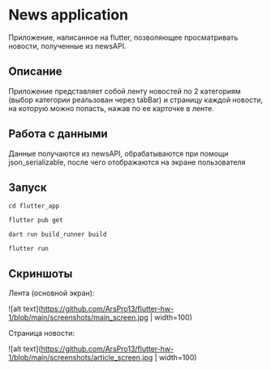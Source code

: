 # News application

Приложение, написанное на flutter, позволяющее просматривать новости, полученные из newsAPI.

## Описание

Приложение представляет собой ленту новостей по 2 категориям (выбор категории реальзован через tabBar) и страницу каждой новости, на которую можно попасть, нажав по ее карточке в ленте.

## Работа с данными

Данные получаются из newsAPI, обрабатываются при помощи json_serializable, после чего отображаются на экране пользователя

## Запуск

```terminal
cd flutter_app
```

```terminal
flutter pub get
```

```terminal
dart run build_runner build 
```

```terminal
flutter run
```

## Скриншоты

Лента (основной экран):

![alt text](https://github.com/ArsPro13/flutter-hw-1/blob/main/screenshots/main_screen.jpg | width=100)

Страница новости:

![alt text](https://github.com/ArsPro13/flutter-hw-1/blob/main/screenshots/article_screen.jpg | width=100)
